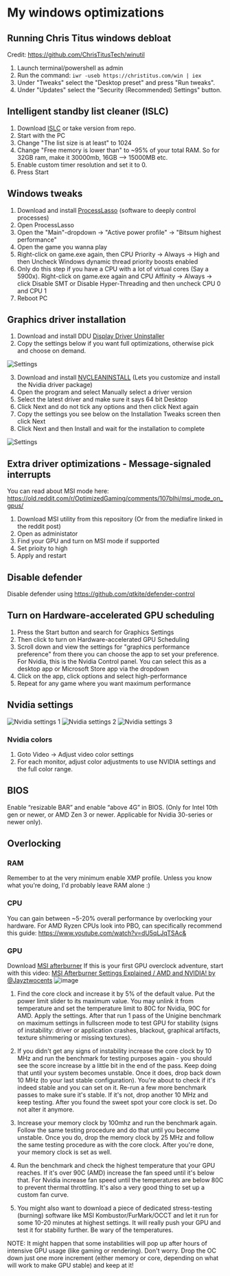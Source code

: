 # My windows optimizations

## Running Chris Titus windows debloat

Credit: https://github.com/ChrisTitusTech/winutil

1. Launch terminal/powershell as admin
2. Run the command: `iwr -useb https://christitus.com/win | iex`
3. Under "Tweaks" select the "Desktop preset" and press "Run tweaks".
4. Under "Updates" select the "Security (Recommended) Settings" button.

## Intelligent standby list cleaner (ISLC)
1. Download [ISLC](https://www.wagnardsoft.com/forums/viewtopic.php?t=1256) or take version from repo.
2. Start with the PC
3. Change "The list size is at least" to 1024
4. Change "Free memory is lower than" to ~95% of your total RAM. So for 32GB ram, make it 30000mb, 16GB --> 15000MB etc.
5. Enable custom timer resolution and set it to 0.
6. Press Start

## Windows tweaks
1. Download and install [ProcessLasso](https://bitsum.com/) (software to deeply control processes)
2. Open ProcessLasso
3. Open the "Main"-dropdown → "Active power profile" → "Bitsum highest performance"
3. Open the game you wanna play
4. Right-click on game.exe again, then CPU Priority → Always → High and then Uncheck Windows dynamic thread priority boosts enabled
5. Only do this step if you have a CPU with a lot of virtual cores (Say a 5900x). Right-click on game.exe again and CPU Affinity → Always → click Disable SMT or Disable Hyper-Threading and then uncheck CPU 0 and CPU 1
6. Reboot PC

## Graphics driver installation
1. Download and install DDU [Display Driver Uninstaller](https://www.wagnardsoft.com/forums/viewtopic.php?t=4316)
2. Copy the settings below if you want full optimizations, otherwise pick and choose on demand.

![Settings](https://lh6.googleusercontent.com/uzb_bEKtYPn2xDNgPmPxZJ-8c-IHmJZDcXNw0KmCXjQjHjPRCydZZHsIyxpWqmz5KfOWRHP1KCFKEQt4Z6XmVtaevjq7vuce7J-CLxGgNAI23lweBY6biSbZOzU1SL5L5z80Yy_dmemIWkezkvlbCCA)

3. Download and install [NVCLEANINSTALL](https://www.techpowerup.com/download/techpowerup-nvcleanstall/) (Lets you customize and install the Nvidia driver package)
4. Open the program and select Manually select a driver version
5. Select the latest driver and make sure it says 64 bit Desktop
6. Click Next and do not tick any options and then click Next again
7. Copy the settings you see below on the Installation Tweaks screen then click Next
8. Click Next and then Install and wait for the installation to complete

![Settings](https://lh6.googleusercontent.com/uzb_bEKtYPn2xDNgPmPxZJ-8c-IHmJZDcXNw0KmCXjQjHjPRCydZZHsIyxpWqmz5KfOWRHP1KCFKEQt4Z6XmVtaevjq7vuce7J-CLxGgNAI23lweBY6biSbZOzU1SL5L5z80Yy_dmemIWkezkvlbCCA)

## Extra driver optimizations - Message-signaled interrupts
You can read about MSI mode here: https://old.reddit.com/r/OptimizedGaming/comments/107blhi/msi_mode_on_gpus/
1. Download MSI utility from this repository (Or from the mediafire linked in the reddit post)
2. Open as administator
3. Find your GPU and turn on MSI mode if supported
4. Set prioity to high
5. Apply and restart

## Disable defender
Disable defender using https://github.com/qtkite/defender-control

## Turn on Hardware-accelerated GPU scheduling

1. Press the Start button and search for Graphics Settings
2. Then click to turn on Hardware-accelerated GPU Scheduling
3. Scroll down and view the settings for "graphics performance preference" from there you can choose the app to set your preference. For Nvidia, this is the Nvidia Control panel. You can select this as a desktop app or Microsoft Store app via the dropdown
4. Click on the app, click options and select high-performance
5. Repeat for any game where you want maximum performance

## Nvidia settings
![Nvidia settings 1](Images/1.png?raw=true "nvidia1")
![Nvidia settings 2](Images/2.png?raw=true "nvidia2")
![Nvidia settings 3](Images/3.png?raw=true "nvidia3")

### Nvidia colors
1. Goto Video -> Adjust video color settings
2. For each monitor, adjust color adjustments to use NVIDIA settings and the full color range.

## BIOS
Enable “resizable BAR” and enable “above 4G” in BIOS. (Only for Intel 10th gen or newer, or AMD Zen 3 or newer. Applicable for Nvidia 30-series or newer only).

## Overlocking
### RAM
Remember to at the very minimum enable XMP profile. Unless you know what you're doing, I'd probably leave RAM alone :)

### CPU
You can gain between ~5-20% overall performance by overlocking your hardware. For AMD Ryzen CPUs look into PBO, can specifically recommend this guide: https://www.youtube.com/watch?v=dU5qLJqTSAc&

### GPU
Download [MSI afterburner](https://www.msi.com/Landing/afterburner/graphics-cards)
If this is your first GPU overclock adventure, start with this video: [MSI Afterburner Settings Explained / AMD and NVIDIA! by @Jayztwocents]([https://www.wagnardsoft.com/forums/viewtopic.php?t=1256](https://www.youtube.com/watch?v=6_Me603fnq8))  
![image](https://github.com/SteffenCarlsen/My-windows-10-optimizations-for-gaming/assets/9629847/f76d65f4-7d8c-4c9a-857d-20f895a50bbd)

1. Find the core clock and increase it by 5% of the default value. Put the power limit slider to its maximum value. You may unlink it from temperature and set the temperature limit to 80C for Nvidia, 90C for AMD. Apply the settings. After that run 1 pass of the Unigine benchmark on maximum settings in fullscreen mode to test GPU for stability (signs of instability: driver or application crashes, blackout, graphical artifacts, texture shimmering or missing textures).

2. If you didn't get any signs of instability increase the core clock by 10 MHz and run the benchmark for testing purposes again - you should see the score increase by a little bit in the end of the pass. Keep doing that until your system becomes unstable. Once it does, drop back down 10 MHz (to your last stable configuration). You're about to check if it's indeed stable and you can set on it. Re-run a few more benchmark passes to make sure it's stable. If it's not, drop another 10 MHz and keep testing. After you found the sweet spot your core clock is set. Do not alter it anymore.

3. Increase your memory clock by 100mhz and run the benchmark again. Follow the same testing procedure and do that until you become unstable. Once you do, drop the memory clock by 25 MHz and follow the same testing procedure as with the core clock. After you're done, your memory clock is set as well.

4. Run the benchmark and check the highest temperature that your GPU reaches. If it's over 90C (AMD) increase the fan speed until it's below that. For Nvidia increase fan speed until the temperatures are below 80C to prevent thermal throttling. It's also a very good thing to set up a custom fan curve.

5. You might also want to download a piece of dedicated stress-testing (burning) software like MSI Kombustor/FurMark/OCCT and let it run for some 10-20 minutes at highest settings. It will really push your GPU and test it for stability further. Be wary of the temperatures.

NOTE: It might happen that some instabilities will pop up after hours of intensive GPU usage (like gaming or rendering). Don't worry. Drop the OC down just one more increment (either memory or core, depending on what will work to make GPU stable) and keep at it! 


